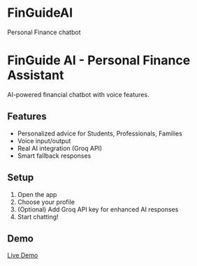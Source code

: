# FinGuideAI
Personal Finance chatbot
# FinGuide AI - Personal Finance Assistant

AI-powered financial chatbot with voice features.

## Features
- Personalized advice for Students, Professionals, Families
- Voice input/output
- Real AI integration (Groq API)
- Smart fallback responses

## Setup
1. Open the app
2. Choose your profile
3. (Optional) Add Groq API key for enhanced AI responses
4. Start chatting!

## Demo
[Live Demo](https://yourusername.github.io/finguide-ai/)

